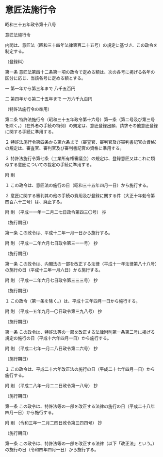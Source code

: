 # 意匠法施行令

昭和三十五年政令第十八号

意匠法施行令

内閣は、意匠法（昭和三十四年法律第百二十五号）の規定に基づき、この政令を制定する。

（登録料）

第一条 意匠法第四十二条第一項の政令で定める額は、次の各号に掲げる各年の区分に応じ、当該各号に定める額とする。

一 第一年から第三年まで 八千五百円

二 第四年から第二十五年まで 一万六千九百円

（特許法施行令の準用）

第二条 特許法施行令（昭和三十五年政令第十六号）第一条（第二号及び第三号を除く。）（在外者の手続の特例）の規定は、意匠登録出願、請求その他意匠登録に関する手続に準用する。

２ 特許法施行令第四条から第六条まで（審査官、審判官及び審判書記官の資格）の規定は、審査官、審判官及び審判書記官の資格に準用する。

３ 特許法施行令第七条（工業所有権審議会）の規定は、登録意匠又はこれに類似する意匠についての裁定の手続に準用する。

附 則

１ この政令は、意匠法の施行の日（昭和三十五年四月一日）から施行する。

２ 意匠に関する審判其の他の手続の費用及び登録に関する件（大正十年勅令第四百六十三号）は、廃止する。

附 則 （平成一一年一二月二七日政令第四三〇号） 抄

（施行期日）

第一条 この政令は、平成十二年一月一日から施行する。

附 則 （平成一二年六月七日政令第三一一号） 抄

（施行期日）

第一条 この政令は、内閣法の一部を改正する法律（平成十一年法律第八十八号）の施行の日（平成十三年一月六日）から施行する。

附 則 （平成一二年六月七日政令第三三三号） 抄

（施行期日）

１ この政令（第一条を除く。）は、平成十三年四月一日から施行する。

附 則 （平成一五年九月一〇日政令第三九八号） 抄

（施行期日）

第一条 この政令は、特許法等の一部を改正する法律附則第一条第二号に掲げる規定の施行の日（平成十六年四月一日）から施行する。

附 則 （平成二七年一月二八日政令第二六号） 抄

（施行期日）

１ この政令は、平成二十六年改正法の施行の日（平成二十七年四月一日）から施行する。

附 則 （平成二八年一月二二日政令第一八号） 抄

（施行期日）

第一条 この政令は、特許法等の一部を改正する法律の施行の日（平成二十八年四月一日）から施行する。

附 則 （令和三年一二月二四日政令第三四四号） 抄

（施行期日）

第一条 この政令は、特許法等の一部を改正する法律（以下「改正法」という。）の施行の日（令和四年四月一日）から施行する。
